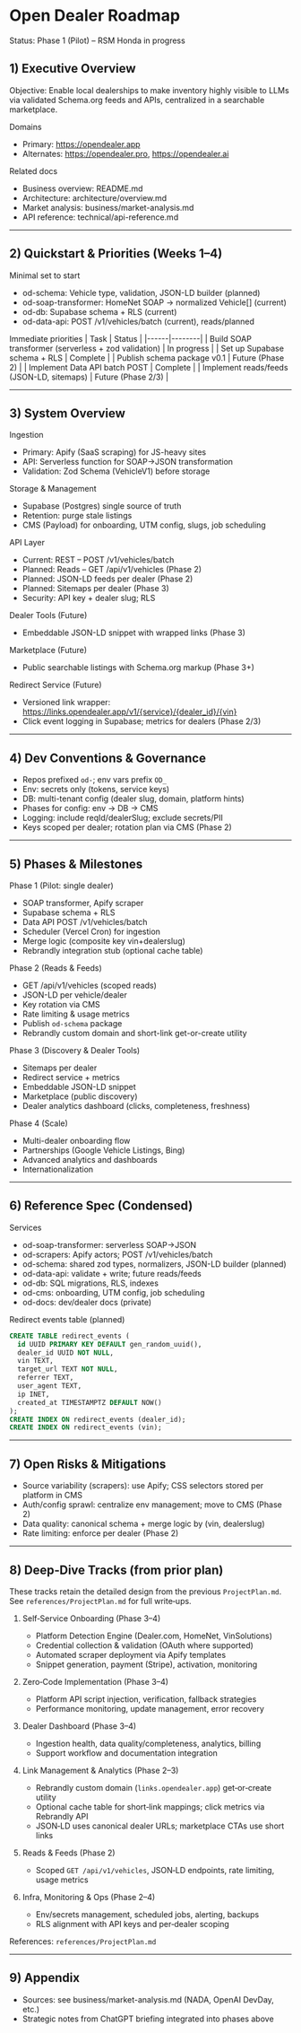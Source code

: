 # Open Dealer Roadmap

Status: Phase 1 (Pilot) – RSM Honda in progress

## 1) Executive Overview
Objective: Enable local dealerships to make inventory highly visible to LLMs via validated Schema.org feeds and APIs, centralized in a searchable marketplace.

Domains
- Primary: https://opendealer.app
- Alternates: https://opendealer.pro, https://opendealer.ai

Related docs
- Business overview: README.md
- Architecture: architecture/overview.md
- Market analysis: business/market-analysis.md
- API reference: technical/api-reference.md

---
## 2) Quickstart & Priorities (Weeks 1–4)
Minimal set to start
- od-schema: Vehicle type, validation, JSON-LD builder (planned)
- od-soap-transformer: HomeNet SOAP → normalized Vehicle[] (current)
- od-db: Supabase schema + RLS (current)
- od-data-api: POST /v1/vehicles/batch (current), reads/planned

Immediate priorities
| Task | Status |
|------|--------|
| Build SOAP transformer (serverless + zod validation) | In progress |
| Set up Supabase schema + RLS | Complete |
| Publish schema package v0.1 | Future (Phase 2) |
| Implement Data API batch POST | Complete |
| Implement reads/feeds (JSON-LD, sitemaps) | Future (Phase 2/3) |

---
## 3) System Overview

Ingestion
- Primary: Apify (SaaS scraping) for JS-heavy sites
- API: Serverless function for SOAP→JSON transformation
- Validation: Zod Schema (VehicleV1) before storage

Storage & Management
- Supabase (Postgres) single source of truth
- Retention: purge stale listings
- CMS (Payload) for onboarding, UTM config, slugs, job scheduling

API Layer
- Current: REST – POST /v1/vehicles/batch
- Planned: Reads – GET /api/v1/vehicles (Phase 2)
- Planned: JSON-LD feeds per dealer (Phase 2)
- Planned: Sitemaps per dealer (Phase 3)
- Security: API key + dealer slug; RLS

Dealer Tools (Future)
- Embeddable JSON-LD snippet with wrapped links (Phase 3)

Marketplace (Future)
- Public searchable listings with Schema.org markup (Phase 3+)

Redirect Service (Future)
- Versioned link wrapper: https://links.opendealer.app/v1/{service}/{dealer_id}/{vin}
- Click event logging in Supabase; metrics for dealers (Phase 2/3)

---
## 4) Dev Conventions & Governance
- Repos prefixed `od-`; env vars prefix `OD_`
- Env: secrets only (tokens, service keys)
- DB: multi-tenant config (dealer slug, domain, platform hints)
- Phases for config: env → DB → CMS
- Logging: include reqId/dealerSlug; exclude secrets/PII
- Keys scoped per dealer; rotation plan via CMS (Phase 2)

---
## 5) Phases & Milestones

Phase 1 (Pilot: single dealer)
- SOAP transformer, Apify scraper
- Supabase schema + RLS
- Data API POST /v1/vehicles/batch
- Scheduler (Vercel Cron) for ingestion
- Merge logic (composite key vin+dealerslug)
- Rebrandly integration stub (optional cache table)

Phase 2 (Reads & Feeds)
- GET /api/v1/vehicles (scoped reads)
- JSON-LD per vehicle/dealer
- Key rotation via CMS
- Rate limiting & usage metrics
- Publish `od-schema` package
 - Rebrandly custom domain and short-link get-or-create utility

Phase 3 (Discovery & Dealer Tools)
- Sitemaps per dealer
- Redirect service + metrics
- Embeddable JSON-LD snippet
- Marketplace (public discovery)
 - Dealer analytics dashboard (clicks, completeness, freshness)

Phase 4 (Scale)
- Multi-dealer onboarding flow
- Partnerships (Google Vehicle Listings, Bing)
- Advanced analytics and dashboards
- Internationalization

---
## 6) Reference Spec (Condensed)

Services
- od-soap-transformer: serverless SOAP→JSON
- od-scrapers: Apify actors; POST /v1/vehicles/batch
- od-schema: shared zod types, normalizers, JSON-LD builder (planned)
- od-data-api: validate + write; future reads/feeds
- od-db: SQL migrations, RLS, indexes
- od-cms: onboarding, UTM config, job scheduling
- od-docs: dev/dealer docs (private)

Redirect events table (planned)
```sql
CREATE TABLE redirect_events (
  id UUID PRIMARY KEY DEFAULT gen_random_uuid(),
  dealer_id UUID NOT NULL,
  vin TEXT,
  target_url TEXT NOT NULL,
  referrer TEXT,
  user_agent TEXT,
  ip INET,
  created_at TIMESTAMPTZ DEFAULT NOW()
);
CREATE INDEX ON redirect_events (dealer_id);
CREATE INDEX ON redirect_events (vin);
```

---
## 7) Open Risks & Mitigations
- Source variability (scrapers): use Apify; CSS selectors stored per platform in CMS
- Auth/config sprawl: centralize env management; move to CMS (Phase 2)
- Data quality: canonical schema + merge logic by (vin, dealerslug)
- Rate limiting: enforce per dealer (Phase 2)

---
## 8) Deep‑Dive Tracks (from prior plan)

These tracks retain the detailed design from the previous `ProjectPlan.md`. See `references/ProjectPlan.md` for full write‑ups.

1. Self‑Service Onboarding (Phase 3–4)
   - Platform Detection Engine (Dealer.com, HomeNet, VinSolutions)
   - Credential collection & validation (OAuth where supported)
   - Automated scraper deployment via Apify templates
   - Snippet generation, payment (Stripe), activation, monitoring

2. Zero‑Code Implementation (Phase 3–4)
   - Platform API script injection, verification, fallback strategies
   - Performance monitoring, update management, error recovery

3. Dealer Dashboard (Phase 3–4)
   - Ingestion health, data quality/completeness, analytics, billing
   - Support workflow and documentation integration

4. Link Management & Analytics (Phase 2–3)
   - Rebrandly custom domain (`links.opendealer.app`) get‑or‑create utility
   - Optional cache table for short‑link mappings; click metrics via Rebrandly API
   - JSON‑LD uses canonical dealer URLs; marketplace CTAs use short links

5. Reads & Feeds (Phase 2)
   - Scoped `GET /api/v1/vehicles`, JSON‑LD endpoints, rate limiting, usage metrics

6. Infra, Monitoring & Ops (Phase 2–4)
   - Env/secrets management, scheduled jobs, alerting, backups
   - RLS alignment with API keys and per‑dealer scoping

References: `references/ProjectPlan.md`

---
## 9) Appendix
- Sources: see business/market-analysis.md (NADA, OpenAI DevDay, etc.)
- Strategic notes from ChatGPT briefing integrated into phases above
